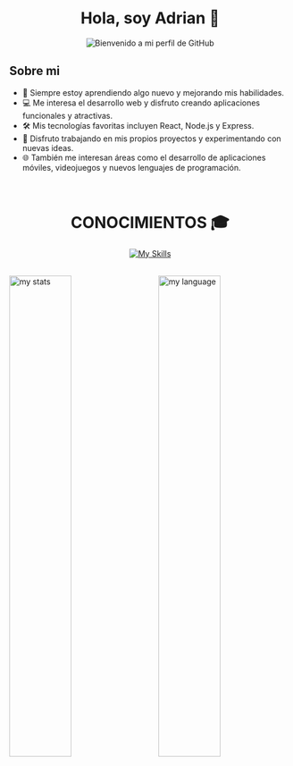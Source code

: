 <div align="center">
  <h1 align="center"> Hola, soy Adrian 👋</h1>

![Bienvenido a mi perfil de GitHub](https://github.com/AdrianGonzalo/IMAGENES/blob/main/BANNER.png?raw=true)
</div>

## Sobre mi 

- 🌱 Siempre estoy aprendiendo algo nuevo y mejorando mis habilidades.
- 💻 Me interesa el desarrollo web y disfruto creando aplicaciones funcionales y atractivas.
- 🛠️ Mis tecnologías favoritas incluyen React, Node.js y Express.
- 🎨 Disfruto trabajando en mis propios proyectos y experimentando con nuevas ideas.
- 🌐 También me interesan áreas como el desarrollo de aplicaciones móviles, videojuegos y nuevos lenguajes de programación.

<br>

<div align="center">
  <h1 align="center"> CONOCIMIENTOS 🎓</h1>

[![My Skills](https://skillicons.dev/icons?i=js,html,css,react,babel,discord,github,md,mongodb,nodejs,npm,ps,regex,vscode,windows)](https://skillicons.dev)  
  
</div>

<br>

<img alt="my stats" align="left" width="47%" src="https://github-readme-stats.vercel.app/api?username=AdrianGonzalo&show_icons=true"/>
<img alt="my language" align="right" width="47%" src="https://github-readme-stats.vercel.app/api/top-langs/?username=AdrianGonzalo&layout=compact"/>

